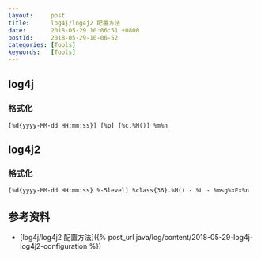 ```yaml
---
layout:     post
title:      log4j/log4j2 配置方法
date:       2018-05-29 10:06:51 +0800
postId:     2018-05-29-10-06-52
categories: [Tools]
keywords:   [Tools]
---
```


## log4j

### 格式化

```
[%d{yyyy-MM-dd HH:mm:ss}] [%p] [%c.%M()] %m%n
```

## log4j2

### 格式化

```
[%d{yyyy-MM-dd HH:mm:ss} %-5level] %class{36}.%M() - %L - %msg%xEx%n
```

## 参考资料

* [log4j/log4j2 配置方法]({% post_url java/log/content/2018-05-29-log4j-log4j2-configuration %})
